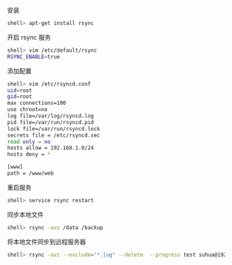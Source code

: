 安装

```sh
shell> apt-get install rsync
```

开启 rsync 服务 

```sh
shell> vim /etc/default/rsync
RSYNC_ENABLE=true
```

添加配置

```sh
shell> vim /etc/rsyncd.conf 
uid=root
gid=root
max connections=100
use chroot=no
log file=/var/log/rsyncd.log
pid file=/var/run/rsyncd.pid
lock file=/var/run/rsyncd.lock
secrets file = /etc/rsyncd.sec
read only = no
hosts allow = 192.168.1.0/24
hosts deny = *

[www]
path = /www/web
```

重启服务

```sh
shell> service rsync restart
```

同步本地文件

```sh
shell> rsync -avz /data /backup
```

将本地文件同步到远程服务器

```sh
shell> rsync -avz --exclude="*.log" --delete  --progress test suhua@192.168.1.2::www
```

